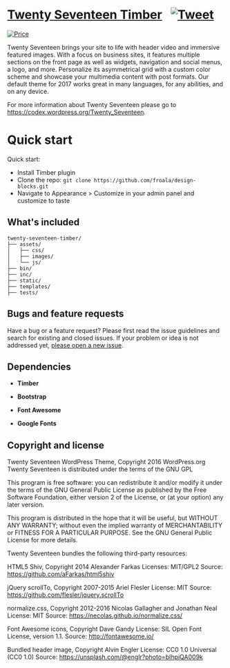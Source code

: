 # [Twenty Seventeen Timber](https://github.com/marciojc/twenty-seventeen-timber) &nbsp; [![Tweet](https://img.shields.io/twitter/url/http/shields.io.svg?style=social)](https://twitter.com/intent/tweet?text=Get%20the%20Twenty%20Seventeen%20Theme%20on%20Timber%20for%20Wordpress&url=https://github.com/marciojc/twenty-seventeen-timber&via=marciojc&hashtags=bootstrap,theme,wordpress,twig,timber)

[![Price](https://img.shields.io/badge/price-FREE-0098f7.svg)](https://github.com/marciojc/twenty-seventeen-timber/blob/master/LICENSE)

Twenty Seventeen brings your site to life with header video and immersive featured images. With a focus on business sites, it features multiple sections on the front page as well as widgets, navigation and social menus, a logo, and more. Personalize its asymmetrical grid with a custom color scheme and showcase your multimedia content with post formats. Our default theme for 2017 works great in many languages, for any abilities, and on any device.

For more information about Twenty Seventeen please go to https://codex.wordpress.org/Twenty_Seventeen.


# Quick start

Quick start:

- Install Timber plugin
- Clone the repo: `git clone https://github.com/froala/design-blocks.git`
- Navigate to Appearance > Customize in your admin panel and customize to taste

## What's included

```
twenty-seventeen-timber/
├── assets/
│   ├── css/
│   ├── images/
│   └── js/
├── bin/
├── inc/
├── static/
├── templates/
├── tests/
```

## Bugs and feature requests

Have a bug or a feature request? Please first read the issue guidelines and search for existing and closed issues. If your problem or idea is not addressed yet, [please open a new issue](https://github.com/marciojc/twenty-seventeen-timber/issues/new).

## Dependencies

- **Timber**

- **Bootstrap**

- **Font Awesome**

- **Google Fonts**


## Copyright and license

Twenty Seventeen WordPress Theme, Copyright 2016 WordPress.org
Twenty Seventeen is distributed under the terms of the GNU GPL

This program is free software: you can redistribute it and/or modify
it under the terms of the GNU General Public License as published by
the Free Software Foundation, either version 2 of the License, or
(at your option) any later version.

This program is distributed in the hope that it will be useful,
but WITHOUT ANY WARRANTY; without even the implied warranty of
MERCHANTABILITY or FITNESS FOR A PARTICULAR PURPOSE. See the
GNU General Public License for more details.

Twenty Seventeen bundles the following third-party resources:

HTML5 Shiv, Copyright 2014 Alexander Farkas
Licenses: MIT/GPL2
Source: https://github.com/aFarkas/html5shiv

jQuery scrollTo, Copyright 2007-2015 Ariel Flesler
License: MIT
Source: https://github.com/flesler/jquery.scrollTo

normalize.css, Copyright 2012-2016 Nicolas Gallagher and Jonathan Neal
License: MIT
Source: https://necolas.github.io/normalize.css/

Font Awesome icons, Copyright Dave Gandy
License: SIL Open Font License, version 1.1.
Source: http://fontawesome.io/

Bundled header image, Copyright Alvin Engler
License: CC0 1.0 Universal (CC0 1.0)
Source: https://unsplash.com/@englr?photo=bIhpiQA009k
